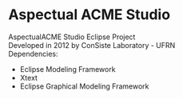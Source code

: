# Aspectual ACME Studio
AspectualACME Studio Eclipse Project<br>
Developed in 2012 by ConSiste Laboratory - UFRN<br>
Dependencies:<br>
- Eclipse Modeling Framework<br>
- Xtext<br>
- Eclipse Graphical Modeling Framework<br>
